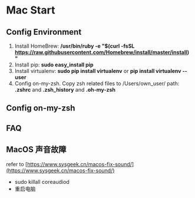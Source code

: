 # Mac Start
## Config Environment

1.  Install HomeBrew: **/usr/bin/ruby -e "$(curl -fsSL https://raw.githubusercontent.com/Homebrew/install/master/install)"**
2.  Install pip: **sudo easy_install pip**
3.  Install virtualenv: **sudo pip install virtualenv**  or **pip install virtualenv --user**
4. Config on-my-zsh. Copy zsh related files to /Users/own_user/ path:  **.zshrc**  and  **.zsh_history**  and  **.oh-my-zsh**

## Config on-my-zsh

## FAQ
## MacOS 声音故障
refer to [https://www.sysgeek.cn/macos-fix-sound/](https://www.sysgeek.cn/macos-fix-sound/)
-   sudo killall coreaudiod  
-   重启电脑
<!--stackedit_data:
eyJoaXN0b3J5IjpbMTU4MDQzOTIyNCwtMTczNTcxNzczNF19
-->